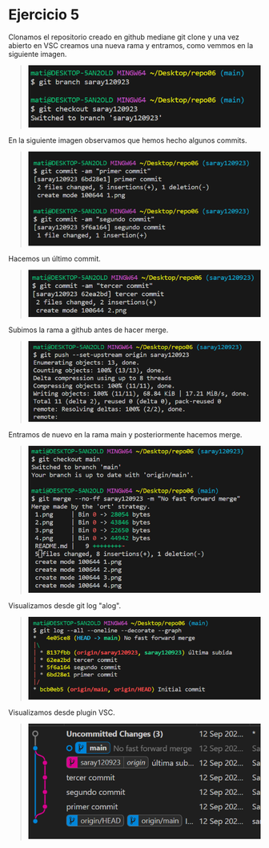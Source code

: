# Ejercicio 5
Clonamos el repositorio creado en github mediane git clone y una vez abierto en VSC creamos una nueva rama y entramos, como vemmos en la siguiente imagen.
>![Alt text](1.png)

En la siguiente imagen observamos que hemos hecho algunos commits.
>![Alt text](2.png)

Hacemos un último commit.
>![Alt text](3.png)

Subimos la rama a github antes de hacer merge.
>![Alt text](4.png)

Entramos de nuevo en la rama main y posteriormente hacemos merge.
>![Alt text](5.png)

Visualizamos desde git log "alog".
>![Alt text](6.png)

Visualizamos desde plugin VSC.
>![Alt text](8.png)


